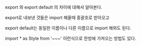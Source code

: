 export 와 export default 의 차이에 대해서 알아본다.

export로 내보낸 것들은 import 해올때 중괄호로 받아오고

export default는 동일한 이름이나 다른 이름으로 import 해와도 된다.

import * as Style from '~~~' 이런식으로 한방에 가져오는 방법도 있다.